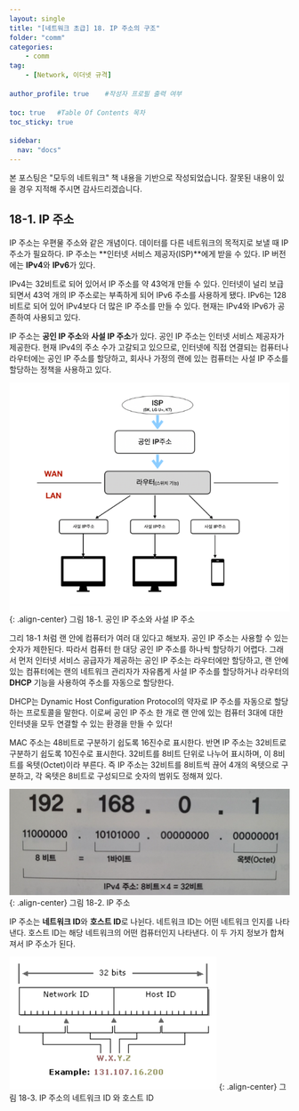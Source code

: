 ```yaml
---
layout: single
title: "[네트워크 초급] 18. IP 주소의 구조"
folder: "comm"
categories:
    - comm
tag:
    - [Network, 이더넷 규격]

author_profile: true    #작성자 프로필 출력 여부

toc: true   #Table Of Contents 목차 
toc_sticky: true

sidebar:
  nav: "docs"
---
```


본 포스팅은 "모두의 네트워크" 책 내용을 기반으로 작성되었습니다.
잘못된 내용이 있을 경우 지적해 주시면 감사드리겠습니다.

## 18-1. IP 주소
IP 주소는 우편물 주소와 같은 개념이다. 데이터를 다른 네트워크의 목적지로 보낼 때 IP 주소가 필요하다. IP 주소는 **인터넷 서비스 제공자(ISP)**에게 받을 수 있다. IP 버전에는 **IPv4**와 **IPv6**가 있다.

IPv4는 32비트로 되어 있어서 IP 주소를 약 43억개 만들 수 있다. 인터넷이 널리 보급되면서 43억 개의 IP 주소로는 부족하게 되어 IPv6 주소를 사용하게 됐다. IPv6는 128비트로 되어 있어 IPv4보다 더 많은 IP 주소를 만들 수 있다. 현재는 IPv4와 IPv6가 공존하여 사용되고 있다.

IP 주소는 **공인 IP 주소**와 **사설 IP 주소**가 있다. 공인 IP 주소는 인터넷 서비스 제공자가 제공한다. 현재 IPv4의 주소 수가 고갈되고 있으므로, 인터넷에 직접 연결되는 컴퓨터나 라우터에는 공인 IP 주소를 할당하고, 회사나 가정의 랜에 있는 컴퓨터는 사설 IP 주소를 할당하는 정책을 사용하고 있다.

![그림 18-1. 공인 IP 주소와 사설 IP 주소](/assets/images/comm/18-1.png)
{: .align-center}
그림 18-1. 공인 IP 주소와 사설 IP 주소

그리 18-1 처럼 랜 안에 컴퓨터가 여러 대 있다고 해보자. 공인 IP 주소는 사용할 수 있는 숫자가 제한된다. 따라서 컴퓨터 한 대당 공인 IP 주소를 하나씩 할당하기 어렵다. 그래서 먼저 인터넷 서비스 공급자가 제공하는 공인 IP 주소는 라우터에만 할당하고, 랜 안에 있는 컴퓨터에는 랜의 네트워크 관리자가 자유롭게 사설 IP 주소를 할당하거나 라우터의 **DHCP** 기능을 사용하여 주소를 자동으로 할당한다.

DHCP는 Dynamic Host Configuration Protocol의 약자로 IP 주소를 자동으로 할당하는 프로토콜을 말한다. 이로써 공인 IP 주소 한 개로 랜 안에 있는 컴퓨터 3대에 대한 인터넷을 모두 연결할 수 있는 환경을 만들 수 있다!

MAC 주소는 48비트로 구분하기 쉽도록 16진수로 표시한다. 반면 IP 주소는 32비트로 구분하기 쉽도록 10진수로 표시한다. 32비트를 8비트 단위로 나누어 표시하며, 이 8비트를 옥텟(Octet)이라 부른다. 즉 IP 주소는 32비트를 8비트씩 끊어 4개의 옥텟으로 구분하고, 각 옥텟은 8비트로 구성되므로 숫자의 범위도 정해져 있다.

![그림 18-2. IP 주소](/assets/images/comm/18-2.png)
{: .align-center}
그림 18-2. IP 주소

IP 주소는 **네트워크 ID**와 **호스트 ID**로 나뉜다. 네트워크 ID는 어떤 네트워크 인지를 나타낸다. 호스트 ID는 해당 네트워크의 어떤 컴퓨터인지 나타낸다. 이 두 가지 정보가 합쳐져서 IP 주소가 된다.

![그림 18-3. IP 주소의 네트워크 ID 와 호스트 ID](/assets/images/comm/18-3.png)
{: .align-center}
그림 18-3. IP 주소의 네트워크 ID 와 호스트 ID